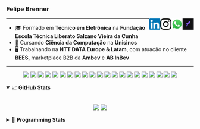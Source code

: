 <h3>Felipe Brenner</h3>

<a href="https://app.rocketseat.com.br/me/felipebrenner" target="_blank" rel="nofollow"><img align="right" width="30rem" src="./assets/rocketseat-black.png" alt="Rocketseat: @felipebrenner"/></a>
<a href="https://api.whatsapp.com/send?phone=5551995585968" target="_blank" rel="nofollow"><img align="right" width="30rem" src="./assets/whatsapp.png" alt="Whatsapp: +55 51995585968"/></a>
<a href="https://www.instagram.com/felipeobrenner/" target="_blank" rel="nofollow"><img align="right" width="30rem" src="./assets/instagram.png" alt="Instagram: @felipeobrenner"/></a>
<a href="https://www.linkedin.com/in/felipe-de-oliveira-brenner/" target="_blank" rel="nofollow"><img align="right" width="30rem" src="./assets/linkedin.png" alt="LinkedIn: @felipe-de-oliveira-brenner"/></a>

---

- 🎓 Formado em **Técnico em Eletrônica** na **Fundação Escola Técnica Liberato Salzano Vieira da Cunha**
- 📓 Cursando **Ciência da Computação** na **Unisinos**
- 🖥️ Trabalhando na **NTT DATA Europe & Latam**, com atuação no cliente **BEES**, marketplace B2B da **Ambev** e **AB InBev**

---

<p align='center'>
  <img width="35rem" src="https://cdn.jsdelivr.net/gh/devicons/devicon/icons/react/react-original.svg" />
  <img width="35rem" src="https://cdn.jsdelivr.net/gh/devicons/devicon/icons/nextjs/nextjs-line.svg" />
  <img width="35rem" src="https://cdn.jsdelivr.net/gh/devicons/devicon/icons/javascript/javascript-plain.svg" />
  <img width="35rem" src="https://cdn.jsdelivr.net/gh/devicons/devicon/icons/typescript/typescript-plain.svg" />
  <img width="35rem" src="https://cdn.jsdelivr.net/gh/devicons/devicon/icons/jest/jest-plain.svg" />
  <img width="35rem" src="https://cdn.jsdelivr.net/gh/devicons/devicon/icons/redux/redux-original.svg" />
  <img width="35rem" src="https://cdn.jsdelivr.net/gh/devicons/devicon/icons/storybook/storybook-original.svg" />
  <img width="35rem" src="https://cdn.jsdelivr.net/gh/devicons/devicon/icons/sass/sass-original.svg" />
  <img width="35rem" src="https://cdn.jsdelivr.net/gh/devicons/devicon/icons/materialui/materialui-plain.svg" />
  <img width="35rem" src="https://cdn.jsdelivr.net/gh/devicons/devicon/icons/css3/css3-plain.svg" />
  <img width="35rem" src="https://cdn.jsdelivr.net/gh/devicons/devicon/icons/html5/html5-plain.svg" />
  <img width="35rem" src="https://cdn.jsdelivr.net/gh/devicons/devicon/icons/docker/docker-plain.svg" />
  <img width="35rem" src="https://cdn.jsdelivr.net/gh/devicons/devicon/icons/azure/azure-original.svg" />
  <img width="35rem" src="https://cdn.jsdelivr.net/gh/devicons/devicon/icons/vscode/vscode-original.svg" />
  <img width="35rem" src="https://cdn.jsdelivr.net/gh/devicons/devicon/icons/git/git-original.svg" />
  <img width="35rem" src="https://cdn.jsdelivr.net/gh/devicons/devicon/icons/yarn/yarn-original.svg" />
  <img width="35rem" src="https://cdn.jsdelivr.net/gh/devicons/devicon/icons/npm/npm-original-wordmark.svg" />
  <img width="35rem" src="https://cdn.jsdelivr.net/gh/devicons/devicon/icons/microsoftsqlserver/microsoftsqlserver-plain.svg" />
  <img width="35rem" src="https://cdn.jsdelivr.net/gh/devicons/devicon/icons/oracle/oracle-original.svg" />
  <img width="35rem" src="https://cdn.jsdelivr.net/gh/devicons/devicon/icons/linux/linux-plain.svg" />
  <img width="35rem" src="https://cdn.jsdelivr.net/gh/devicons/devicon/icons/ubuntu/ubuntu-plain.svg" />
</p>

<details open>
  <summary>📈 <b>GitHub Stats</b></summary>
  <br>
  <p align="center">
  <img src="https://github-readme-stats.vercel.app/api?username=felipebrenner&show_icons=true&theme=dark"/>
  <img src="https://github-readme-stats.vercel.app/api/top-langs/?username=felipebrenner&layout=compact&theme=dark">
  </p>

</details>

<details>
  <summary>🤖 <b>Programming Stats</b></summary>
  <br/>

  <!--START_SECTION:waka-->
![Code Time](http://img.shields.io/badge/Code%20Time-2%2C146%20hrs%2053%20mins-blue)

**🐱 My GitHub Data** 

> 📦 435.1 kB Used in GitHub's Storage 
 > 
> 🏆 77 Contributions in the Year 2023
 > 
> 🚫 Not Opted to Hire
 > 
> 📜 28 Public Repositories 
 > 
> 🔑 1 Private Repositories 
 > 
**I'm an Early 🐤** 

```text
🌞 Morning                138 commits         ███░░░░░░░░░░░░░░░░░░░░░░   12.63 % 
🌆 Daytime                409 commits         █████████░░░░░░░░░░░░░░░░   37.42 % 
🌃 Evening                513 commits         ████████████░░░░░░░░░░░░░   46.94 % 
🌙 Night                  33 commits          █░░░░░░░░░░░░░░░░░░░░░░░░   03.02 % 
```
📅 **I'm Most Productive on Monday** 

```text
Monday                   194 commits         ████░░░░░░░░░░░░░░░░░░░░░   17.75 % 
Tuesday                  168 commits         ████░░░░░░░░░░░░░░░░░░░░░   15.37 % 
Wednesday                155 commits         ████░░░░░░░░░░░░░░░░░░░░░   14.18 % 
Thursday                 152 commits         ███░░░░░░░░░░░░░░░░░░░░░░   13.91 % 
Friday                   124 commits         ███░░░░░░░░░░░░░░░░░░░░░░   11.34 % 
Saturday                 138 commits         ███░░░░░░░░░░░░░░░░░░░░░░   12.63 % 
Sunday                   162 commits         ████░░░░░░░░░░░░░░░░░░░░░   14.82 % 
```


📊 **This Week I Spent My Time On** 

```text
💬 Programming Languages: 
TypeScript               7 hrs 49 mins       ████████████████████░░░░░   79.57 % 
YAML                     58 mins             ██░░░░░░░░░░░░░░░░░░░░░░░   09.84 % 
JSON                     29 mins             █░░░░░░░░░░░░░░░░░░░░░░░░   05.00 % 
SCSS                     23 mins             █░░░░░░░░░░░░░░░░░░░░░░░░   03.96 % 
JavaScript               4 mins              ░░░░░░░░░░░░░░░░░░░░░░░░░   00.74 % 

🔥 Editors: 
VS Code                  9 hrs 50 mins       █████████████████████████   100.00 % 

🐱‍💻 Projects: 
web-link-order-tracking  3 hrs 24 mins       █████████░░░░░░░░░░░░░░░░   34.59 % 
bees-hub-information-cent2 hrs 55 mins       ███████░░░░░░░░░░░░░░░░░░   29.65 % 
nfa-components-react     2 hrs 26 mins       ██████░░░░░░░░░░░░░░░░░░░   24.77 % 
nfa-joker                10 mins             ░░░░░░░░░░░░░░░░░░░░░░░░░   01.83 % 
nfa-render-react         9 mins              ░░░░░░░░░░░░░░░░░░░░░░░░░   01.69 % 

💻 Operating System: 
Mac                      9 hrs 50 mins       █████████████████████████   100.00 % 
```

**I Mostly Code in TypeScript** 

```text
TypeScript               12 repos            █████████░░░░░░░░░░░░░░░░   36.36 % 
C                        3 repos             ██░░░░░░░░░░░░░░░░░░░░░░░   09.09 % 
Python                   2 repos             ██░░░░░░░░░░░░░░░░░░░░░░░   06.06 % 
SystemVerilog            1 repo              █░░░░░░░░░░░░░░░░░░░░░░░░   03.03 % 
Swift                    1 repo              █░░░░░░░░░░░░░░░░░░░░░░░░   03.03 % 
```




 Last Updated on 19/08/2023 02:16:56 UTC
<!--END_SECTION:waka-->
</details>

